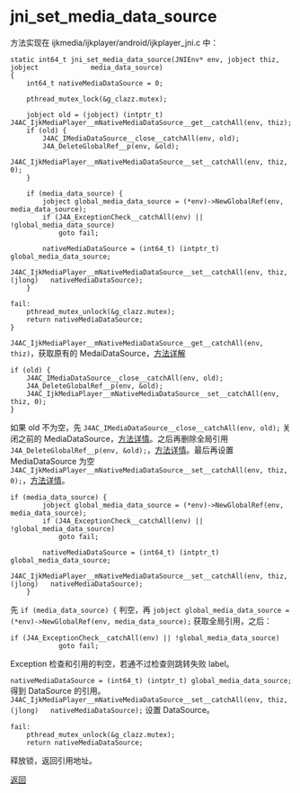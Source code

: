 # jni\_set\_media\_data\_source

方法实现在 ijkmedia/ijkplayer/android/ijkplayer_jni.c 中：

```
static int64_t jni_set_media_data_source(JNIEnv* env, jobject thiz, jobject             media_data_source)
{
    int64_t nativeMediaDataSource = 0;

    pthread_mutex_lock(&g_clazz.mutex);

    jobject old = (jobject) (intptr_t)                                                  J4AC_IjkMediaPlayer__mNativeMediaDataSource__get__catchAll(env, thiz);
    if (old) {
        J4AC_IMediaDataSource__close__catchAll(env, old);
        J4A_DeleteGlobalRef__p(env, &old);
        J4AC_IjkMediaPlayer__mNativeMediaDataSource__set__catchAll(env, thiz, 0);
    }

    if (media_data_source) {
        jobject global_media_data_source = (*env)->NewGlobalRef(env,                    media_data_source);
        if (J4A_ExceptionCheck__catchAll(env) || !global_media_data_source)
            goto fail;

        nativeMediaDataSource = (int64_t) (intptr_t) global_media_data_source;
        J4AC_IjkMediaPlayer__mNativeMediaDataSource__set__catchAll(env, thiz, (jlong)   nativeMediaDataSource);
    }

fail:
    pthread_mutex_unlock(&g_clazz.mutex);
    return nativeMediaDataSource;
}
```

```J4AC_IjkMediaPlayer__mNativeMediaDataSource__get__catchAll(env, thiz)```，获取原有的 MedaiDataSource，[方法详解](J4AC_IjkMediaPlayer__mNativeMediaDataSource__get__catchAll.md)

```
if (old) {
    J4AC_IMediaDataSource__close__catchAll(env, old);
    J4A_DeleteGlobalRef__p(env, &old);
    J4AC_IjkMediaPlayer__mNativeMediaDataSource__set__catchAll(env, thiz, 0);
}
```
如果 old 不为空，先 ```J4AC_IMediaDataSource__close__catchAll(env, old);``` 关闭之前的 MediaDataSource，[方法详情](J4AC_IMediaDataSource__close__catchAll.md)。之后再删除全局引用 ```J4A_DeleteGlobalRef__p(env, &old);```，[方法详情](J4A_DeleteGlobalRef__p.md)。最后再设置 MediaDataSource 为空 ```J4AC_IjkMediaPlayer__mNativeMediaDataSource__set__catchAll(env, thiz, 0);```，[方法详情](J4AC_IjkMediaPlayer__mNativeMediaDataSource__set__catchAll.md)。

```
if (media_data_source) {
        jobject global_media_data_source = (*env)->NewGlobalRef(env,                    media_data_source);
        if (J4A_ExceptionCheck__catchAll(env) || !global_media_data_source)
            goto fail;

        nativeMediaDataSource = (int64_t) (intptr_t) global_media_data_source;
        J4AC_IjkMediaPlayer__mNativeMediaDataSource__set__catchAll(env, thiz, (jlong)   nativeMediaDataSource);
    }
```

先 ```if (media_data_source) {``` 判空，再 ```jobject global_media_data_source = (*env)->NewGlobalRef(env, media_data_source);``` 获取全局引用，之后：

```
if (J4A_ExceptionCheck__catchAll(env) || !global_media_data_source)
            goto fail;
```

Exception 检查和引用的判空，若通不过检查则跳转失败 label。

```nativeMediaDataSource = (int64_t) (intptr_t) global_media_data_source;``` 得到 DataSource 的引用。```J4AC_IjkMediaPlayer__mNativeMediaDataSource__set__catchAll(env, thiz, (jlong)   nativeMediaDataSource);``` 设置 DataSource。

```
fail:
    pthread_mutex_unlock(&g_clazz.mutex);
    return nativeMediaDataSource;
```

释放锁，返回引用地址。

[返回](ijkplayer_main.md)